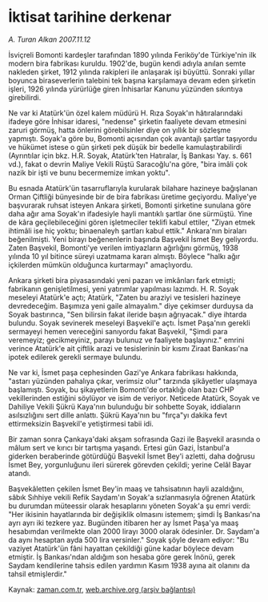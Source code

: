 # İktisat tarihine derkenar

*A. Turan Alkan 2007.11.12*

<tr><td class="metin" colspan="2" style="padding-top: 20px; padding-left: 5px; padding-right: 10px;">İsviçreli Bomonti kardeşler tarafından 1890 yılında Feriköy'de Türkiye'nin ilk modern bira fabrikası kuruldu. 1902'de, bugün kendi adıyla anılan semte nakleden şirket, 1912 yılında rakipleri ile anlaşarak işi büyüttü. Sonraki yıllar boyunca biraseverlerin talebini tek başına karşılamaya devam eden şirketin işleri, 1926 yılında yürürlüğe giren İnhisarlar Kanunu yüzünden sıkıntıya girebilirdi.</td></tr><tr><td class="metin" colspan="2" style="padding-top: 20px; padding-left: 5px; padding-right: 10px;"><p>Ne var ki Atatürk'ün özel kalem müdürü H. Rıza Soyak'ın hâtıralarındaki ifadeye göre İnhisar idaresi, "nedense" şirketin faaliyete devam etmesini zaruri görmüş, hatta önlerini görebilsinler diye on yıllık bir sözleşme yapmıştı. Soyak'a göre bu, Bomonti açısından çok avantajlı şartlar taşıyordu ve hükümet istese o gün şirketi pek düşük bir bedelle kamulaştırabilirdi (Ayrıntılar için bkz. H.R. Soyak, Atatürk'ten Hatıralar, İş Bankası Yay. s. 661 vd.), fakat o devrin Maliye Vekili Rüştü Saracoğlu'na göre, "bira imâli çok nazik bir işti ve bunu becermemize imkan yoktu".
<p>Bu esnada Atatürk'ün tasarruflarıyla kurularak bilahare hazineye bağışlanan Orman Çiftliği bünyesinde bir de bira fabrikası üretime geçiyordu. Maliye'ye başvurarak ruhsat isteyen Ankara şirketi, Bomonti şirketine sunulana göre daha ağır ama Soyak'ın ifadesiyle hayli mantıklı şartlar öne sürmüştü. Yine de kâra geçilebileceğini gören işletmeciler teklifi kabul ettiler, "Ziyan etmek ihtimâli ise hiç yoktu; binaenaleyh şartları kabul ettik." Ankara'nın biraları beğenilmişti. Yeni birayı beğenenlerin başında Başvekil İsmet Bey geliyordu. Zaten Başvekil, Bomonti'ye verilen imtiyazların ağırlığını görmüş, 1938 yılında 10 yıl bitince süreyi uzatmama kararı almıştı. Böylece "halkı ağır içkilerden mümkün olduğunca kurtarmayı" amaçlıyordu.
<p>Ankara şirketi bira piyasasındaki yeni pazarı ve imkânları fark etmişti; fabrikanın genişletilmesi, yeni yatırımlar yapılması lazımdı. H. R. Soyak meseleyi Atatürk'e açtı; Atatürk, "Zaten bu araziyi ve tesisleri hazineye devredeceğim. Başımıza yeni gaile almayalım." diye çekimser durduysa da Soyak bastırınca, "Sen bilirsin fakat ileride başın ağrıyacak." diye ihtarda bulundu. Soyak sevinerek meseleyi Başvekil'e açtı. İsmet Paşa'nın gerekli sermayeyi hemen vereceğini sanıyordu fakat Başvekil, "Şimdi para veremeyiz; gecikmeyiniz, parayı bulunuz ve faaliyete başlayınız." emrini verince Atatürk'e ait çiftlik arazi ve tesislerinin bir kısmı Ziraat Bankası'na ipotek edilerek gerekli sermaye bulundu.
<p>Ne var ki, İsmet paşa cephesinden Gazi'ye Ankara fabrikası hakkında, "astarı yüzünden pahalıya çıkar, verimsiz olur" tarzında şikâyetler ulaşmaya başlamıştı. Soyak, bu şikayetlerin Bomonti'de ortaklığı olan bazı CHP vekillerinden estiğini söylüyor ve isim de veriyor. Neticede Atatürk, Soyak ve Dahiliye Vekili Şükrü Kaya'nın bulunduğu bir sohbette Soyak, iddiaların asılsızlığını sert dille anlattı. Şükrü Kaya'nın bu "fırça"yı dakika fevt ettirmeksizin Başvekil'e yetiştirmesi tabii idi.
<p>Bir zaman sonra Çankaya'daki akşam sofrasında Gazi ile Başvekil arasında o mâlum sert ve kırıcı bir tartışma yaşandı. Ertesi gün Gazi, İstanbul'a giderken beraberinde götürdüğü Başvekil İsmet Bey'i azletti, daha doğrusu İsmet Bey, yorgunluğunu ileri sürerek görevden çekildi; yerine Celâl Bayar atandı.
<p>Başvekâletten çekilen İsmet Bey'in maaş ve tahsisatının hayli azaldığını, sâbık Sıhhiye vekili Refik Saydam'ın Soyak'a sızlanmasıyla öğrenen Atatürk bu durumdan müteessir olarak hesaplarını yöneten Soyak'a şu emri verdi: "Her ikisinin hayatlarında bir değişiklik olmasını istemem; şimdi İş Bankası'na ayrı ayrı iki tezkere yaz. Bugünden itibaren her ay İsmet Paşa'ya maaş hesabımdan verilmekte olan 2000 lirayı 3000 olarak ödesinler. Dr. Saydam'a da aynı hesaptan ayda 500 lira versinler." Soyak şöyle devam ediyor: "Bu vaziyet Atatürk'ün fâni hayattan çekildiği güne kadar böylece devam etmiştir. İş Bankası'ndan aldığım son hesaba göre gerek İnönü, gerek Saydam kendilerine tahsis edilen yardımın Kasım 1938 ayına ait olanını da tahsil etmişlerdir."<br/></p></p></p></p></p></p></td></tr>

Kaynak: [zaman.com.tr](http://zaman.com.tr/yazar.do?yazino=612378), [web.archive.org (arşiv bağlantısı)](http://web.archive.org/web/20080611135120/http://zaman.com.tr:80/yazar.do?yazino=612378)
